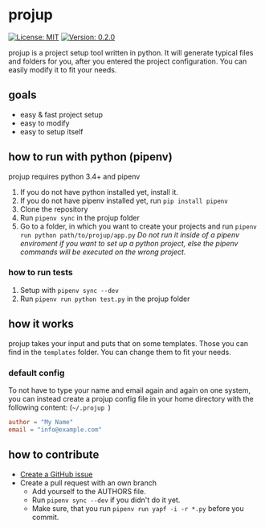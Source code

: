 # projup

[![License: MIT](https://img.shields.io/badge/License-MIT-yellow.svg)](https://opensource.org/licenses/MIT)
[![Version: 0.2.0](https://img.shields.io/badge/Version-0.2.0-brightgreen.svg)](https://semver.org/)

projup is a project setup tool written in python. It will generate typical
files and folders for you, after you entered the project configuration.
You can easily modify it to fit your needs.

## goals

* easy & fast project setup
* easy to modify
* easy to setup itself

## how to run with python (pipenv)

projup requires python 3.4+ and pipenv

1. If you do not have python installed yet, install it.
2. If you do not have pipenv installed yet, run `pip install pipenv`
3. Clone the repository
4. Run `pipenv sync` in the projup folder
5. Go to a folder, in which you want to create your projects and run
  `pipenv run python path/to/projup/app.py`
  *Do not run it inside of a pipenv enviroment if you want to set up a python
  project, else the pipenv commands will be executed on the wrong project.*

### how to run tests

1. Setup with `pipenv sync --dev`
2. Run `pipenv run python test.py` in the projup folder

## how it works

projup takes your input and puts that on some templates. Those you can find in
the `templates` folder. You can change them to fit your needs.

### default config

To not have to type your name and email again and again on one system, you can
instead create a projup config file in your home directory with the following
content: (`~/.projup `)

```toml
author = "My Name"
email = "info@example.com"
```

## how to contribute

* [Create a GitHub issue](https://github.com/progsource/projup/issues/new)
* Create a pull request with an own branch
  * Add yourself to the AUTHORS file.
  * Run `pipenv sync --dev` if you didn't do it yet.
  * Make sure, that you run `pipenv run yapf -i -r *.py` before you commit.

